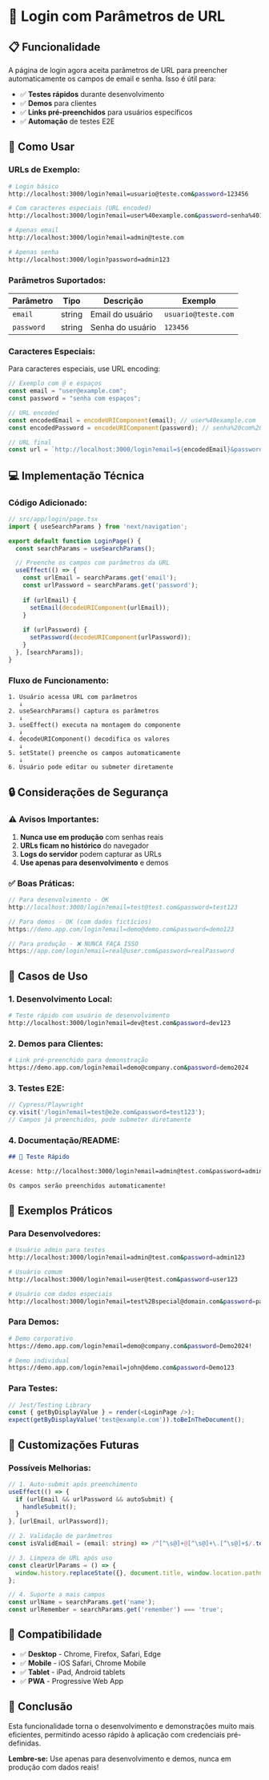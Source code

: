 # 🔐 Login com Parâmetros de URL

## 📋 Funcionalidade

A página de login agora aceita parâmetros de URL para preencher automaticamente os campos de email e senha. Isso é útil para:

- ✅ **Testes rápidos** durante desenvolvimento
- ✅ **Demos** para clientes
- ✅ **Links pré-preenchidos** para usuários específicos
- ✅ **Automação** de testes E2E

## 🚀 Como Usar

### **URLs de Exemplo:**

```bash
# Login básico
http://localhost:3000/login?email=usuario@teste.com&password=123456

# Com caracteres especiais (URL encoded)
http://localhost:3000/login?email=user%40example.com&password=senha%40123

# Apenas email
http://localhost:3000/login?email=admin@teste.com

# Apenas senha
http://localhost:3000/login?password=admin123
```

### **Parâmetros Suportados:**

| Parâmetro | Tipo | Descrição | Exemplo |
|-----------|------|-----------|---------|
| `email` | string | Email do usuário | `usuario@teste.com` |
| `password` | string | Senha do usuário | `123456` |

### **Caracteres Especiais:**

Para caracteres especiais, use URL encoding:

```javascript
// Exemplo com @ e espaços
const email = "user@example.com";
const password = "senha com espaços";

// URL encoded
const encodedEmail = encodeURIComponent(email); // user%40example.com
const encodedPassword = encodeURIComponent(password); // senha%20com%20espa%C3%A7os

// URL final
const url = `http://localhost:3000/login?email=${encodedEmail}&password=${encodedPassword}`;
```

## 💻 Implementação Técnica

### **Código Adicionado:**

```typescript
// src/app/login/page.tsx
import { useSearchParams } from 'next/navigation';

export default function LoginPage() {
  const searchParams = useSearchParams();

  // Preenche os campos com parâmetros da URL
  useEffect(() => {
    const urlEmail = searchParams.get('email');
    const urlPassword = searchParams.get('password');
    
    if (urlEmail) {
      setEmail(decodeURIComponent(urlEmail));
    }
    
    if (urlPassword) {
      setPassword(decodeURIComponent(urlPassword));
    }
  }, [searchParams]);
}
```

### **Fluxo de Funcionamento:**

```
1. Usuário acessa URL com parâmetros
   ↓
2. useSearchParams() captura os parâmetros
   ↓
3. useEffect() executa na montagem do componente
   ↓
4. decodeURIComponent() decodifica os valores
   ↓
5. setState() preenche os campos automaticamente
   ↓
6. Usuário pode editar ou submeter diretamente
```

## 🔒 Considerações de Segurança

### **⚠️ Avisos Importantes:**

1. **Nunca use em produção** com senhas reais
2. **URLs ficam no histórico** do navegador
3. **Logs do servidor** podem capturar as URLs
4. **Use apenas para desenvolvimento** e demos

### **✅ Boas Práticas:**

```typescript
// Para desenvolvimento - OK
http://localhost:3000/login?email=test@test.com&password=test123

// Para demos - OK (com dados fictícios)
https://demo.app.com/login?email=demo@demo.com&password=demo123

// Para produção - ❌ NUNCA FAÇA ISSO
https://app.com/login?email=real@user.com&password=realPassword
```

## 🧪 Casos de Uso

### **1. Desenvolvimento Local:**
```bash
# Teste rápido com usuário de desenvolvimento
http://localhost:3000/login?email=dev@test.com&password=dev123
```

### **2. Demos para Clientes:**
```bash
# Link pré-preenchido para demonstração
https://demo.app.com/login?email=demo@company.com&password=demo2024
```

### **3. Testes E2E:**
```javascript
// Cypress/Playwright
cy.visit('/login?email=test@e2e.com&password=test123');
// Campos já preenchidos, pode submeter diretamente
```

### **4. Documentação/README:**
```markdown
## 🚀 Teste Rápido

Acesse: http://localhost:3000/login?email=admin@test.com&password=admin123

Os campos serão preenchidos automaticamente!
```

## 🎯 Exemplos Práticos

### **Para Desenvolvedores:**
```bash
# Usuário admin para testes
http://localhost:3000/login?email=admin@test.com&password=admin123

# Usuário comum
http://localhost:3000/login?email=user@test.com&password=user123

# Usuário com dados especiais
http://localhost:3000/login?email=test%2Bspecial@domain.com&password=pass%40word
```

### **Para Demos:**
```bash
# Demo corporativo
https://demo.app.com/login?email=demo@company.com&password=Demo2024!

# Demo individual
https://demo.app.com/login?email=john@demo.com&password=Demo123
```

### **Para Testes:**
```javascript
// Jest/Testing Library
const { getByDisplayValue } = render(<LoginPage />);
expect(getByDisplayValue('test@example.com')).toBeInTheDocument();
```

## 🔧 Customizações Futuras

### **Possíveis Melhorias:**

```typescript
// 1. Auto-submit após preenchimento
useEffect(() => {
  if (urlEmail && urlPassword && autoSubmit) {
    handleSubmit();
  }
}, [urlEmail, urlPassword]);

// 2. Validação de parâmetros
const isValidEmail = (email: string) => /^[^\s@]+@[^\s@]+\.[^\s@]+$/.test(email);

// 3. Limpeza de URL após uso
const clearUrlParams = () => {
  window.history.replaceState({}, document.title, window.location.pathname);
};

// 4. Suporte a mais campos
const urlName = searchParams.get('name');
const urlRemember = searchParams.get('remember') === 'true';
```

## 📱 Compatibilidade

- ✅ **Desktop** - Chrome, Firefox, Safari, Edge
- ✅ **Mobile** - iOS Safari, Chrome Mobile
- ✅ **Tablet** - iPad, Android tablets
- ✅ **PWA** - Progressive Web App

## 🎉 Conclusão

Esta funcionalidade torna o desenvolvimento e demonstrações muito mais eficientes, permitindo acesso rápido à aplicação com credenciais pré-definidas.

**Lembre-se:** Use apenas para desenvolvimento e demos, nunca em produção com dados reais!
